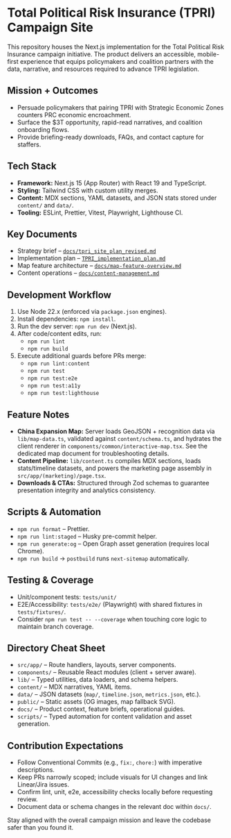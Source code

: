# Total Political Risk Insurance (TPRI) Campaign Site

This repository houses the Next.js implementation for the Total Political Risk Insurance campaign initiative. The product delivers an accessible, mobile-first experience that equips policymakers and coalition partners with the data, narrative, and resources required to advance TPRI legislation.

## Mission + Outcomes

- Persuade policymakers that pairing TPRI with Strategic Economic Zones counters PRC economic encroachment.
- Surface the $3T opportunity, rapid-read narratives, and coalition onboarding flows.
- Provide briefing-ready downloads, FAQs, and contact capture for staffers.

## Tech Stack

- **Framework:** Next.js 15 (App Router) with React 19 and TypeScript.
- **Styling:** Tailwind CSS with custom utility merges.
- **Content:** MDX sections, YAML datasets, and JSON stats stored under `content/` and `data/`.
- **Tooling:** ESLint, Prettier, Vitest, Playwright, Lighthouse CI.

## Key Documents

- Strategy brief – [`docs/tpri_site_plan_revised.md`](docs/tpri_site_plan_revised.md)
- Implementation plan – [`TPRI_implementation_plan.md`](TPRI_implementation_plan.md)
- Map feature architecture – [`docs/map-feature-overview.md`](docs/map-feature-overview.md)
- Content operations – [`docs/content-management.md`](docs/content-management.md)

## Development Workflow

1. Use Node 22.x (enforced via `package.json` engines).
2. Install dependencies: `npm install`.
3. Run the dev server: `npm run dev` (Next.js).
4. After code/content edits, run:
   - `npm run lint`
   - `npm run build`
5. Execute additional guards before PRs merge:
   - `npm run lint:content`
   - `npm run test`
   - `npm run test:e2e`
   - `npm run test:a11y`
   - `npm run test:lighthouse`

## Feature Notes

- **China Expansion Map:** Server loads GeoJSON + recognition data via `lib/map-data.ts`, validated against `content/schema.ts`, and hydrates the client renderer in `components/common/interactive-map.tsx`. See the dedicated map document for troubleshooting details.
- **Content Pipeline:** `lib/content.ts` compiles MDX sections, loads stats/timeline datasets, and powers the marketing page assembly in `src/app/(marketing)/page.tsx`.
- **Downloads & CTAs:** Structured through Zod schemas to guarantee presentation integrity and analytics consistency.

## Scripts & Automation

- `npm run format` – Prettier.
- `npm run lint:staged` – Husky pre-commit helper.
- `npm run generate:og` – Open Graph asset generation (requires local Chrome).
- `npm run build` → `postbuild` runs `next-sitemap` automatically.

## Testing & Coverage

- Unit/component tests: `tests/unit/`
- E2E/Accessibility: `tests/e2e/` (Playwright) with shared fixtures in `tests/fixtures/`.
- Consider `npm run test -- --coverage` when touching core logic to maintain branch coverage.

## Directory Cheat Sheet

- `src/app/` – Route handlers, layouts, server components.
- `components/` – Reusable React modules (client + server aware).
- `lib/` – Typed utilities, data loaders, and schema helpers.
- `content/` – MDX narratives, YAML items.
- `data/` – JSON datasets (`map/`, `timeline.json`, `metrics.json`, etc.).
- `public/` – Static assets (OG images, map fallback SVG).
- `docs/` – Product context, feature briefs, operational guides.
- `scripts/` – Typed automation for content validation and asset generation.

## Contribution Expectations

- Follow Conventional Commits (e.g., `fix:`, `chore:`) with imperative descriptions.
- Keep PRs narrowly scoped; include visuals for UI changes and link Linear/Jira issues.
- Confirm lint, unit, e2e, accessibility checks locally before requesting review.
- Document data or schema changes in the relevant doc within `docs/`.

Stay aligned with the overall campaign mission and leave the codebase safer than you found it.
